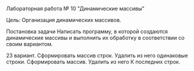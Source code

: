 Лабораторная работа № 10 "Динамические массивы"

Цель: Организация динамических массивов.

Постановка задачи Написать программу, в которой создаются динамические массивы и выполнить их обработку в соответствии со своим вариантом.

23 вариант. Сформировать массив строк. Удалить из него одинаковые строки. Сформировать массив. Удалить из него К последних строк.

